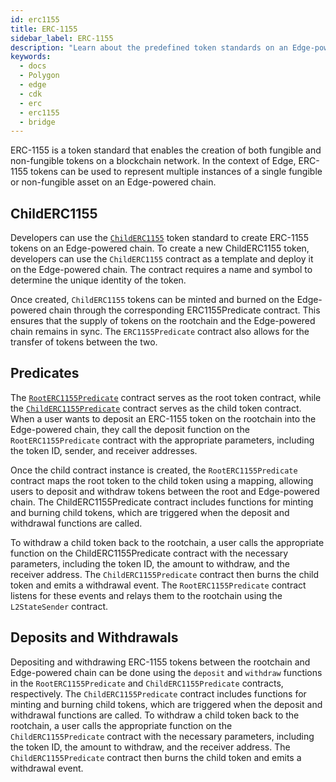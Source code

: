 ```yaml
---
id: erc1155
title: ERC-1155
sidebar_label: ERC-1155
description: "Learn about the predefined token standards on an Edge-powered chain."
keywords:
  - docs
  - Polygon
  - edge
  - cdk
  - erc
  - erc1155
  - bridge
---
```


ERC-1155 is a token standard that enables the creation of both fungible and non-fungible tokens on a blockchain network. In the context of Edge, ERC-1155 tokens can be used to represent multiple instances of a single fungible or non-fungible asset on an Edge-powered chain.

## ChildERC1155

Developers can use the [`ChildERC1155`](/docs/cdk/edge/interfaces/erc1155/childerc1155.md) token standard to create ERC-1155 tokens on an Edge-powered chain. To create a new ChildERC1155 token, developers can use the `ChildERC1155` contract as a template and deploy it on the Edge-powered chain. The contract requires a name and symbol to determine the unique identity of the token.

Once created, `ChildERC1155` tokens can be minted and burned on the Edge-powered chain through the corresponding ERC1155Predicate contract. This ensures that the supply of tokens on the rootchain and the Edge-powered chain remains in sync. The `ERC1155Predicate` contract also allows for the transfer of tokens between the two.

## Predicates

The [`RootERC1155Predicate`](/docs/cdk/edge/interfaces/erc1155/rooterc1155-predicate.md) contract serves as the root token contract, while the [`ChildERC1155Predicate`](/docs/cdk/edge/interfaces/erc1155/childerc1155-predicate.md) contract serves as the child token contract. When a user wants to deposit an ERC-1155 token on the rootchain into the Edge-powered chain, they call the deposit function on the `RootERC1155Predicate` contract with the appropriate parameters, including the token ID, sender, and receiver addresses.

Once the child contract instance is created, the `RootERC1155Predicate` contract maps the root token to the child token using a mapping, allowing users to deposit and withdraw tokens between the root and Edge-powered chain. The ChildERC1155Predicate contract includes functions for minting and burning child tokens, which are triggered when the deposit and withdrawal functions are called.

To withdraw a child token back to the rootchain, a user calls the appropriate function on the ChildERC1155Predicate contract with the necessary parameters, including the token ID, the amount to withdraw, and the receiver address. The `ChildERC1155Predicate` contract then burns the child token and emits a withdrawal event. The `RootERC1155Predicate` contract listens for these events and relays them to the rootchain using the `L2StateSender` contract.

## Deposits and Withdrawals

Depositing and withdrawing ERC-1155 tokens between the rootchain and Edge-powered chain can be done using the `deposit` and `withdraw` functions in the `RootERC1155Predicate` and `ChildERC1155Predicate` contracts, respectively. The `ChildERC1155Predicate` contract includes functions for minting and burning child tokens, which are triggered when the deposit and withdrawal functions are called. To withdraw a child token back to the rootchain, a user calls the appropriate function on the `ChildERC1155Predicate` contract with the necessary parameters, including the token ID, the amount to withdraw, and the receiver address. The `ChildERC1155Predicate` contract then burns the child token and emits a withdrawal event.
